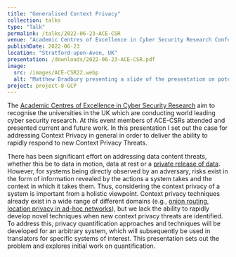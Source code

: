 ```yaml
---
title: "Generalised Context Privacy"
collection: talks
type: "Talk"
permalink: /talks/2022-06-23-ACE-CSR
venue: "Academic Centres of Excellence in Cyber Security Research Conference"
publishDate: 2022-06-23
location: "Stratford-upon-Avon, UK"
presentation: /downloads/2022-06-23-ACE-CSR.pdf
image:
  src: /images/ACE-CSR22.webp
  alt: "Matthew Bradbury presenting a slide of the presentation on potential context privacy threats to water treatment plants"
project: project-8-GCP
---
```


The [Academic Centres of Excellence in Cyber Security Research](https://www.ncsc.gov.uk/information/academic-centres-excellence-cyber-security-research) aim to recognise the universities in the UK which are conducting world leading cyber security research. At this event members of ACE-CSRs attended and presented current and future work. In this presentation I set out the case for addressing Context Privacy in general in order to deliver the ability to rapidly respond to new Context Privacy Threats.

<!-- readmore -->

There has been significant effort on addressing data content threats, whether this be to data in motion, data at rest or a [private release of data](https://www.cis.upenn.edu/~aaroth/Papers/privacybook.pdf). However, for systems being directly observed by an adversary, risks exist in the form of information revealed by the actions a system takes and the context in which it takes them. Thus, considering the context privacy of a system is important from a holistic viewpoint. Context privacy techniques already exist in a wide range of different domains (e.g., [onion routing](https://www.torproject.org/), [location privacy in ad-hoc networks](/projects/project-1-PhD/)), but we lack the ability to rapidly develop novel techniques when new context privacy threats are identified. To address this, privacy quantification approaches and techniques will be developed for an arbitrary system, which will subsequently be used in translators for specific systems of interest. This presentation sets out the problem and explores initial work on quantification.
